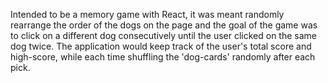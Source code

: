 Intended to be a memory game with React, it was meant randomly rearrange the order of the dogs on the page and the goal of the game was to click on a different dog consecutively until the user clicked on the same dog twice.  The application would keep track of the user's total score and high-score, while each time shuffling the 'dog-cards' randomly after each pick.